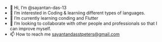 - 👋 Hi, I’m @sayantan-das-13
- 👀 I’m interested in Coding & learniing different types of languages.
- 🌱 I’m currently learning conding and Flutter
- 💞️ I’m looking to collaborate with other people and professionals so that I can improve myself.
- 📫 How to reach me sayantandasstpeters@gmail.com

<!---
sayantan-das-13/sayantan-das-13 is a ✨ special ✨ repository because its `README.md` (this file) appears on your GitHub profile.
You can click the Preview link to take a look at your changes.
--->
